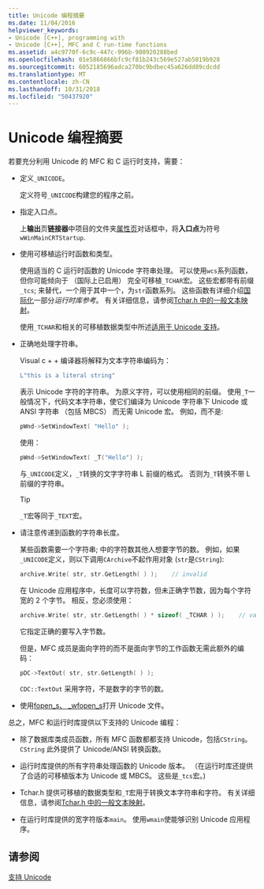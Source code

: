 ```yaml
---
title: Unicode 编程摘要
ms.date: 11/04/2016
helpviewer_keywords:
- Unicode [C++], programming with
- Unicode [C++], MFC and C run-time functions
ms.assetid: a4c9770f-6c9c-447c-996b-980920288bed
ms.openlocfilehash: 01e5866866bfc9cf81b243c569e527ab5019b928
ms.sourcegitcommit: 6052185696adca270bc9bdbec45a626dd89cdcdd
ms.translationtype: MT
ms.contentlocale: zh-CN
ms.lasthandoff: 10/31/2018
ms.locfileid: "50437920"
---
```

# <a name="unicode-programming-summary"></a>Unicode 编程摘要

若要充分利用 Unicode 的 MFC 和 C 运行时支持，需要：

- 定义`_UNICODE`。

   定义符号`_UNICODE`构建您的程序之前。

- 指定入口点。

   上**输出**页**链接器**中项目的文件夹[属性页](../ide/property-pages-visual-cpp.md)对话框中，将**入口点**为符号`wWinMainCRTStartup`.

- 使用可移植运行时函数和类型。

   使用适当的 C 运行时函数的 Unicode 字符串处理。 可以使用`wcs`系列函数，但你可能倾向于 （国际上已启用） 完全可移植`_TCHAR`宏。 这些宏都带有前缀`_tcs`; 来替代，一个用于其中一个，为`str`函数系列。 这些函数有详细介绍[国际化](../c-runtime-library/internationalization.md)一部分*运行时库参考*。 有关详细信息，请参阅[Tchar.h 中的一般文本映射](../text/generic-text-mappings-in-tchar-h.md)。

   使用`_TCHAR`和相关的可移植数据类型中所述[适用于 Unicode 支持](../text/support-for-unicode.md)。

- 正确地处理字符串。

   Visual c + + 编译器将解释为文本字符串编码为：

    ```cpp
    L"this is a literal string"
    ```

   表示 Unicode 字符的字符串。 为原义字符，可以使用相同的前缀。 使用`_T`一般情况下，代码文本字符串，使它们编译为 Unicode 字符串下 Unicode 或 ANSI 字符串 （包括 MBCS） 而无需 Unicode 宏。 例如，而不是:

    ```cpp
    pWnd->SetWindowText( "Hello" );
    ```

   使用：

    ```cpp
    pWnd->SetWindowText( _T("Hello") );
    ```

   与`_UNICODE`定义，`_T`转换的文字字符串 L 前缀的格式。 否则为`_T`转换不带 L 前缀的字符串。

    > [!TIP]
    >  `_T`宏等同于`_TEXT`宏。

- 请注意传递到函数的字符串长度。

   某些函数需要一个字符串; 中的字符数其他人想要字节的数。 例如，如果`_UNICODE`定义，则以下调用`CArchive`不起作用对象 (`str`是`CString`):

    ```cpp
    archive.Write( str, str.GetLength( ) );    // invalid
    ```

   在 Unicode 应用程序中，长度可以字符数，但未正确字节数，因为每个字符宽的 2 个字节。 相反，您必须使用：

    ```cpp
    archive.Write( str, str.GetLength( ) * sizeof( _TCHAR ) );    // valid
    ```

   它指定正确的要写入字节数。

   但是，MFC 成员是面向字符的而不是面向字节的工作函数无需此额外的编码：

    ```cpp
    pDC->TextOut( str, str.GetLength( ) );
    ```

   `CDC::TextOut` 采用字符，不是数字的字节的数。

- 使用[fopen_s、 _wfopen_s](../c-runtime-library/reference/fopen-s-wfopen-s.md)打开 Unicode 文件。

总之，MFC 和运行时库提供以下支持的 Unicode 编程：

- 除了数据库类成员函数，所有 MFC 函数都都支持 Unicode，包括`CString`。 `CString` 此外提供了 Unicode/ANSI 转换函数。

- 运行时库提供的所有字符串处理函数的 Unicode 版本。 （在运行时库还提供了合适的可移植版本为 Unicode 或 MBCS。 这些是`_tcs`宏。)

- Tchar.h 提供可移植的数据类型和`_T`宏用于转换文本字符串和字符。 有关详细信息，请参阅[Tchar.h 中的一般文本映射](../text/generic-text-mappings-in-tchar-h.md)。

- 在运行时库提供的宽字符版本`main`。 使用`wmain`使能够识别 Unicode 应用程序。

## <a name="see-also"></a>请参阅

[支持 Unicode](../text/support-for-unicode.md)